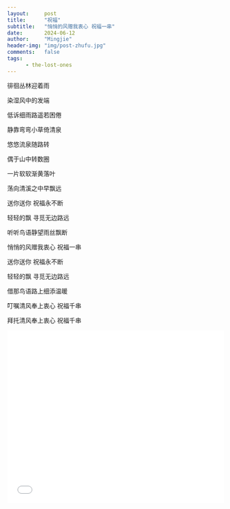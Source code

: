 ```yaml
---
layout:     post
title:      "祝福"
subtitle:   "悄悄的风赠我衷心 祝福一串"
date:       2024-06-12
author:     "Mingjie"
header-img: "img/post-zhufu.jpg"
comments:   false
tags:
      - the-lost-ones
---
```


徘徊丛林迎着雨

染湿风中的发端

低诉细雨路遥若困倦

静靠弯弯小草倚清泉

悠悠流泉随路转

偶于山中转数圈

一片软软渐黄落叶

荡向清溪之中早飘远

送你送你 祝福永不断

轻轻的飘 寻觅无边路远

听听鸟语静望雨丝飘断

悄悄的风赠我衷心 祝福一串

送你送你 祝福永不断

轻轻的飘 寻觅无边路远

借那鸟语路上细添温暖

叮嘱清风奉上衷心 祝福千串

拜托清风奉上衷心 祝福千串

<iframe width="100%" height="400" src="/family-page/img/in-post/post-zhufu/zhufu.mp4" frameborder="0" allowfullscreen></iframe>